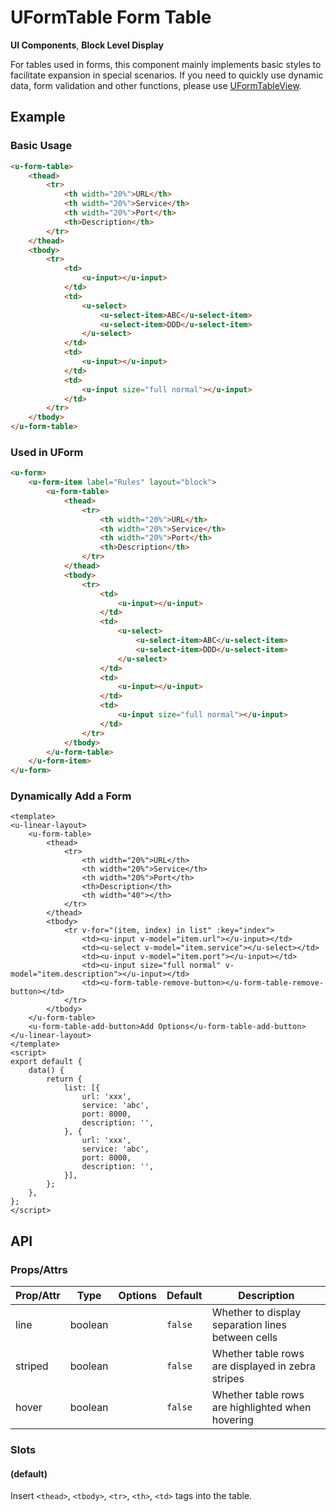 <!-- The README.md is automatically generated based on api.yaml and docs/*.md for easy viewing on GitHub and NPM. If you need to modify, please view the source file -->

# UFormTable Form Table

**UI Components**, **Block Level Display**

For tables used in forms, this component mainly implements basic styles to facilitate expansion in special scenarios. If you need to quickly use dynamic data, form validation and other functions, please use [UFormTableView](../u-form-table-view).

## Example
### Basic Usage

``` html
<u-form-table>
    <thead>
        <tr>
            <th width="20%">URL</th>
            <th width="20%">Service</th>
            <th width="20%">Port</th>
            <th>Description</th>
        </tr>
    </thead>
    <tbody>
        <tr>
            <td>
                <u-input></u-input>
            </td>
            <td>
                <u-select>
                    <u-select-item>ABC</u-select-item>
                    <u-select-item>DDD</u-select-item>
                </u-select>
            </td>
            <td>
                <u-input></u-input>
            </td>
            <td>
                <u-input size="full normal"></u-input>
            </td>
        </tr>
    </tbody>
</u-form-table>
```

### Used in UForm

``` html
<u-form>
    <u-form-item label="Rules" layout="block">
        <u-form-table>
            <thead>
                <tr>
                    <th width="20%">URL</th>
                    <th width="20%">Service</th>
                    <th width="20%">Port</th>
                    <th>Description</th>
                </tr>
            </thead>
            <tbody>
                <tr>
                    <td>
                        <u-input></u-input>
                    </td>
                    <td>
                        <u-select>
                            <u-select-item>ABC</u-select-item>
                            <u-select-item>DDD</u-select-item>
                        </u-select>
                    </td>
                    <td>
                        <u-input></u-input>
                    </td>
                    <td>
                        <u-input size="full normal"></u-input>
                    </td>
                </tr>
            </tbody>
        </u-form-table>
    </u-form-item>
</u-form>
```

### Dynamically Add a Form

```vue
<template>
<u-linear-layout>
    <u-form-table>
        <thead>
            <tr>
                <th width="20%">URL</th>
                <th width="20%">Service</th>
                <th width="20%">Port</th>
                <th>Description</th>
                <th width="40"></th>
            </tr>
        </thead>
        <tbody>
            <tr v-for="(item, index) in list" :key="index">
                <td><u-input v-model="item.url"></u-input></td>
                <td><u-select v-model="item.service"></u-select></td>
                <td><u-input v-model="item.port"></u-input></td>
                <td><u-input size="full normal" v-model="item.description"></u-input></td>
                <td><u-form-table-remove-button></u-form-table-remove-button></td>
            </tr>
        </tbody>
    </u-form-table>
    <u-form-table-add-button>Add Options</u-form-table-add-button>
</u-linear-layout>
</template>
<script>
export default {
    data() {
        return {
            list: [{
                url: 'xxx',
                service: 'abc',
                port: 8000,
                description: '',
            }, {
                url: 'xxx',
                service: 'abc',
                port: 8000,
                description: '',
            }],
        };
    },
};
</script>
```

## API
### Props/Attrs

| Prop/Attr | Type | Options | Default | Description |
| --------- | ---- | ------- | ------- | ----------- |
| line | boolean | | `false` | Whether to display separation lines between cells |
| striped | boolean | | `false` | Whether table rows are displayed in zebra stripes |
| hover | boolean | | `false` | Whether table rows are highlighted when hovering |

### Slots

#### (default)

Insert `<thead>`, `<tbody>`, `<tr>`, `<th>`, `<td>` tags into the table.
